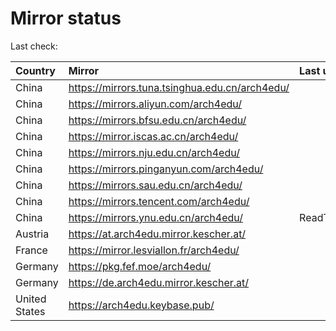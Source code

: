 <script src="./time.js"></script>
# Mirror status
Last check: <script type="text/javascript">localize(1667744434.6186514);</script>

|Country|Mirror|Last update|
|:------|:-----|:----------|
|China|https://mirrors.tuna.tsinghua.edu.cn/arch4edu/|<script type="text/javascript">localize(1667716890);</script>|
|China|https://mirrors.aliyun.com/arch4edu/|<script type="text/javascript">localize(1667633312);</script>|
|China|https://mirrors.bfsu.edu.cn/arch4edu/|<script type="text/javascript">localize(1667716890);</script>|
|China|https://mirror.iscas.ac.cn/arch4edu/|<script type="text/javascript">localize(1667716890);</script>|
|China|https://mirrors.nju.edu.cn/arch4edu/|<script type="text/javascript">localize(1667633312);</script>|
|China|https://mirrors.pinganyun.com/arch4edu/|<script type="text/javascript">localize(1667716890);</script>|
|China|https://mirrors.sau.edu.cn/arch4edu/|<script type="text/javascript">localize(1650446957);</script>|
|China|https://mirrors.tencent.com/arch4edu/|<script type="text/javascript">localize(1667674070);</script>|
|China|https://mirrors.ynu.edu.cn/arch4edu/|ReadTimeout|
|Austria|https://at.arch4edu.mirror.kescher.at/|<script type="text/javascript">localize(1667716890);</script>|
|France|https://mirror.lesviallon.fr/arch4edu/|<script type="text/javascript">localize(1667716890);</script>|
|Germany|https://pkg.fef.moe/arch4edu/|<script type="text/javascript">localize(1667716890);</script>|
|Germany|https://de.arch4edu.mirror.kescher.at/|<script type="text/javascript">localize(1667716890);</script>|
|United States|https://arch4edu.keybase.pub/|<script type="text/javascript">localize(1667674070);</script>|

<script src="./tablefilter/tablefilter.js"></script>
<script src="./table.js"></script>
